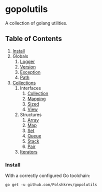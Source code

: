 # gopolutils
 A collection of golang utilities.

## Table of Contents
1. [Install](#install)
2. Globals
    1. [Logger](/docs/en-UK/logger.md)
    2. [Version](/docs/en-UK/version.md)
    3. [Exception](/docs/en-UK/exception.md)
    4. [Path](/docs/en-UK/path.md)
3. [Collections](/docs/en-UK/collections/collections.md)
    1. Interfaces
        1. [Collection](/docs/en-UK/collections/collection.md)
        2. [Mapping](/docs/en-UK/collections/mapping.md)
        3. [Sized](/docs/en-UK/collections/sized.md)
        4. [View](/docs/en-UK/collections/view.md)
    2. Structures
        1. [Array](/docs/en-UK/collections/array.md)
        2. [Map](/docs/en-UK/collections/map.md)
        3. [Set](/docs/en-UK/collections/set.md)
        4. [Queue](/docs/en-UK/collections/queue.md)
        5. [Stack](/docs/en-UK/collections/stack.md)
        6. [Pair](/docs/en-UK/collections/pair.md)
    3. [Iterators](/docs/en-UK/collections/iterators.md)

### Install
With a correctly configured Go toolchain:
```console
go get -u github.com/Polshkrev/gopolutils
```